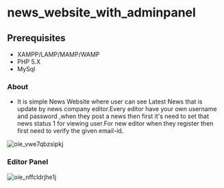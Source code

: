 # news_website_with_adminpanel

## Prerequisites
* XAMPP/LAMP/MAMP/WAMP
* PHP 5.X
* MySql
### About
* It is simple News Website where user can see Latest News that is update by news company editor.Every editor have your own username and password ,when they post a news then first it's need to set that news status 1 for viewing user.For new editor when they register then first need to verify the given email-id.

![oie_vwe7qbzsipkj](https://user-images.githubusercontent.com/9657488/38461466-54522f3a-3aee-11e8-90c6-b0a8c8112211.png)

### Editor Panel

![oie_nffcldrjhe1j](https://user-images.githubusercontent.com/9657488/38461473-775f1a10-3aee-11e8-957d-610c38dc4178.png)
